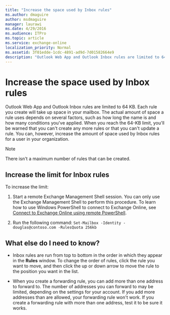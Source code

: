 ```yaml
---
title: "Increase the space used by Inbox rules"
ms.author: dmaguire
author: msdmaguire
manager: laurawi
ms.date: 4/29/2016
ms.audience: ITPro
ms.topic: article
ms.service: exchange-online
localization_priority: Normal
ms.assetid: 3f01edde-1cdc-4891-ad9d-7d01582664e9
description: "Outlook Web App and Outlook Inbox rules are limited to 64 KB. Each rule you create will take up space in your mailbox. The actual amount of space a rule uses depends on several factors, such as how long the name is and how many conditions you've applied. When you reach the 64-KB limit, you'll be warned that you can't create any more rules or that you can't update a rule. You can, however, increase the amount of space used by Inbox rules for a user in your organization."
---
```


# Increase the space used by Inbox rules

Outlook Web App and Outlook Inbox rules are limited to 64 KB. Each rule you create will take up space in your mailbox. The actual amount of space a rule uses depends on several factors, such as how long the name is and how many conditions you've applied. When you reach the 64-KB limit, you'll be warned that you can't create any more rules or that you can't update a rule. You can, however, increase the amount of space used by Inbox rules for a user in your organization.
  
> [!NOTE]
> There isn't a maximum number of rules that can be created. 
  
## Increase the limit for Inbox rules

To increase the limit:
  
1. Start a remote Exchange Management Shell session. You can only use the Exchange Management Shell to perform this procedure. To learn how to use Windows PowerShell to connect to Exchange Online, see [Connect to Exchange Online using remote PowerShell](https://technet.microsoft.com/library/c8bea338-6c1a-4bdf-8de0-7895d427ee5b.aspx).
    
2. Run the following command:  `Set-Mailbox -Identity -douglas@contoso.com -RulesQuota 256kb`
    
## What else do I need to know?

- Inbox rules are run from top to bottom in the order in which they appear in the **Rules** window. To change the order of rules, click the rule you want to move, and then click the up or down arrow to move the rule to the position you want in the list. 
    
- When you create a forwarding rule, you can add more than one address to forward to. The number of addresses you can forward to may be limited, depending on the settings for your account. If you add more addresses than are allowed, your forwarding rule won't work. If you create a forwarding rule with more than one address, test it to be sure it works.
    

